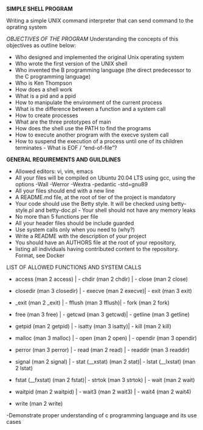 **SIMPLE SHELL PROGRAM**

Writing a simple UNIX command interpreter that can send command to the oprating system 

*OBJECTIVES OF THE PROGRAM*
Understanding the concepts of this objectives as outline below:
- Who designed and implemented the original Unix operating system
- Who wrote the first version of the UNIX shell
- Who invented the B programming language (the direct predecessor to the C programming language)
- Who is Ken Thompson
- How does a shell work
- What is a pid and a ppid
- How to manipulate the environment of the current process             
- What is the difference between a function and a system call          
- How to create processes                                              
- What are the three prototypes of main                                
- How does the shell use the PATH to find the programs                 
- How to execute another program with the execve system call           
- How to suspend the execution of a process until one of its children terminates                                                            - What is EOF / “end-of-file”?                                         
                                                                      

                                                                       

**GENERAL REQUIREMENTS AND GUILDLINES**
                                
- Allowed editors: vi, vim, emacs                                      
- All your files will be compiled on Ubuntu 20.04 LTS using gcc, using 
the options -Wall -Werror -Wextra -pedantic -std=gnu89                 
- All your files should end with a new line                            
- A README.md file, at the root of tier of the project is mandatory      
- Your code should use the Betty style. It will be checked using betty-style.pl and betty-doc.pl                                            - Your shell should not have any memory leaks                      
- No more than 5 functions per file                                    
- All your header files should be include guarded                      
- Use system calls only when you need to (why?)                        
- Write a README with the description of your project                  
- You should have an AUTHORS file at the root of your repository,      
- listing all individuals having contributed content to the repository. Format, see Docker                                                    
                                                                       

LIST OF ALLOWED FUNCTIONS AND SYSTEM CALLS

- access (man 2 access)     |  - chdir (man 2 chdir)  |  - close (man 2 close)

- closedir (man 3 closedir) |  - execve (man 2 execve)|  - exit (man 3 exit)

- _exit (man 2 _exit)       |  - fflush (man 3 fflush)|  - fork (man 2 fork)

- free (man 3 free)         |  - getcwd (man 3 getcwd)|  - getline (man 3 getline)

- getpid (man 2 getpid)     |  - isatty (man 3 isatty)|  - kill (man 2 kill)

- malloc (man 3 malloc)     |  - open (man 2 open)    |  - opendir (man 3 opendir)

- perror (man 3 perror)     |  - read (man 2 read)    |  - readdir (man 3 readdir)

- signal (man 2 signal)     |  - stat (__xstat) (man 2 stat)| - lstat (__lxstat) (man 2 lstat)

- fstat (__fxstat) (man 2 fstat)| - strtok (man 3 strtok)   | - wait (man 2 wait)

- waitpid (man 2 waitpid)   | - wait3 (man 2 wait3)   | - wait4 (man 2 wait4)

- write (man 2 write)

-Demonstrate proper understanding of c programming language and its use cases
